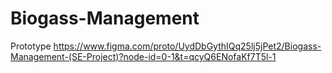 # Biogass-Management
Prototype
https://www.figma.com/proto/UydDbGythIQq25lj5jPet2/Biogass-Management-(SE-Project)?node-id=0-1&t=qcyQ6ENofaKf7T5l-1
